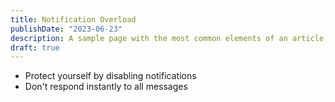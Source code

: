 ```yaml
---
title: Notification Overload
publishDate: "2023-06-23"
description: A sample page with the most common elements of an article, including headings, paragraphs, lists, and images. Use it as a starting point for applying your own styles.
draft: true
---
```


- Protect yourself by disabling notifications
- Don't respond instantly to all messages

